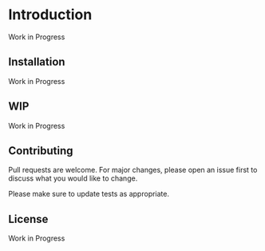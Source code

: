 # Introduction

Work in Progress

## Installation

Work in Progress

## WIP

Work in Progress

## Contributing

Pull requests are welcome. For major changes, please open an issue first
to discuss what you would like to change.

Please make sure to update tests as appropriate.

## License

Work in Progress
